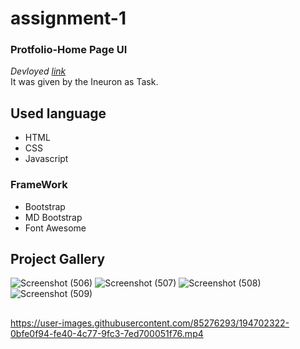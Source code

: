 # assignment-1 #
### Protfolio-Home Page UI ###
*Devloyed [link](https://jagrati1213.github.io/assignment-1/)*\
It was given by the Ineuron as Task.
## Used language ##
- HTML 
- CSS
- Javascript
### FrameWork ###
- Bootstrap
- MD Bootstrap
- Font Awesome
## Project Gallery ##
![Screenshot (506)](https://user-images.githubusercontent.com/85276293/194702308-627455e3-26e3-467c-9410-90e591915f8c.png)
![Screenshot (507)](https://user-images.githubusercontent.com/85276293/194702310-22af8fbc-203c-4370-a86f-60f1632ac298.png)
![Screenshot (508)](https://user-images.githubusercontent.com/85276293/194702312-745b8059-defa-42d7-bf9c-905a46ae80ea.png)
![Screenshot (509)](https://user-images.githubusercontent.com/85276293/194702315-a472e075-acae-4ac0-8c1a-0c3a837f1628.png)
## ##
https://user-images.githubusercontent.com/85276293/194702322-0bfe0f94-fe40-4c77-9fc3-7ed700051f76.mp4

